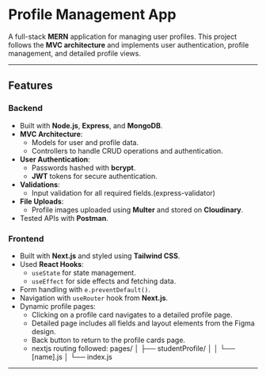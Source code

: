 # Profile Management App

A full-stack **MERN** application for managing user profiles. This project follows the **MVC architecture** and implements user authentication, profile management, and detailed profile views.  

---

## Features

### Backend
- Built with **Node.js**, **Express**, and **MongoDB**.
- **MVC Architecture**:
  - Models for user and profile data.
  - Controllers to handle CRUD operations and authentication.
- **User Authentication**:
  - Passwords hashed with **bcrypt**.
  - **JWT** tokens for secure authentication.
- **Validations**:
  - Input validation for all required fields.(express-validator)
- **File Uploads**:
  - Profile images uploaded using **Multer** and stored on **Cloudinary**.
- Tested APIs with **Postman**.

### Frontend
- Built with **Next.js** and styled using **Tailwind CSS**.
- Used **React Hooks**:
  - `useState` for state management.
  - `useEffect` for side effects and fetching data.
- Form handling with `e.preventDefault()`.
- Navigation with `useRouter` hook from **Next.js**.
- Dynamic profile pages:
  - Clicking on a profile card navigates to a detailed profile page.
  - Detailed page includes all fields and layout elements from the Figma design.
  - Back button to return to the profile cards page.
  - nextjs routing followed:
 pages/
    │   ├── studentProfile/
    │   │   └── [name].js
    │   └── index.js
---




